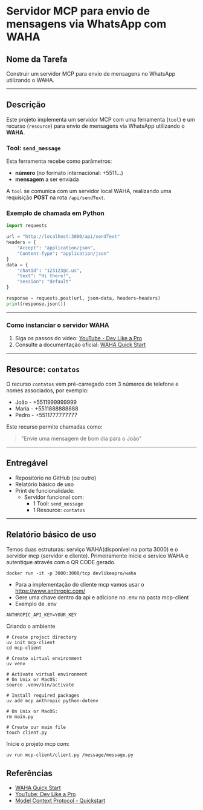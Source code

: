 # Servidor MCP para envio de mensagens via WhatsApp com WAHA

## Nome da Tarefa

Construir um servidor MCP para envio de mensagens no WhatsApp utilizando o WAHA.

---

## Descrição

Este projeto implementa um servidor MCP com uma ferramenta (`tool`) e um recurso (`resource`) para envio de mensagens via WhatsApp utilizando o **WAHA**.

### Tool: `send_message`

Esta ferramenta recebe como parâmetros:

- **número** (no formato internacional: +5511...)
- **mensagem** a ser enviada

A `tool` se comunica com um servidor local WAHA, realizando uma requisição **POST** na rota `/api/sendText`.

### Exemplo de chamada em Python

```python
import requests

url = "http://localhost:3000/api/sendText"
headers = {
    "Accept": "application/json",
    "Content-Type": "application/json"
}
data = {
    "chatId": "123123@c.us",
    "text": "Hi there!",
    "session": "default"
}

response = requests.post(url, json=data, headers=headers)
print(response.json())
```

---

### Como instanciar o servidor WAHA

1. Siga os passos do vídeo: [YouTube - Dev Like a Pro](https://www.youtube.com/watch?v=RFerMyAUPRg)
2. Consulte a documentação oficial: [WAHA Quick Start](https://waha.devlike.pro/docs/overview/quick-start/)

---

## Resource: `contatos`

O recurso `contatos` vem pré-carregado com 3 números de telefone e nomes associados, por exemplo:

- João - +5511999999999
- Maria - +5511888888888
- Pedro - +5511777777777

Este recurso permite chamadas como:

> "Envie uma mensagem de bom dia para o João"

---

## Entregável

- Repositório no GitHub (ou outro)
- Relatório básico de uso
- Print de funcionalidade:
  - Servidor funcional com:
    - 1 Tool: `send_message`
    - 1 Resource: `contatos`

---

## Relatório básico de uso
Temos duas estruturas: serviço WAHA(disponível na porta 3000) e o servidor mcp (servidor e cliente).
Primeiramente inicie o servico WAHA e autentique através com o QR CODE gerado.
```
docker run -it -p 3000:3000/tcp devlikeapro/waha
```
- Para a implementação do cliente mcp vamos usar o https://www.anthropic.com/
- Gere uma chave dentro da api e adicione no .env na pasta mcp-client
- Exemplo de .env
```
ANTHROPIC_API_KEY=YOUR_KEY
```
Criando o ambiente
```
# Create project directory
uv init mcp-client
cd mcp-client

# Create virtual environment
uv venv

# Activate virtual environment
# On Unix or MacOS:
source .venv/bin/activate

# Install required packages
uv add mcp anthropic python-dotenv

# On Unix or MacOS:
rm main.py

# Create our main file
touch client.py
```
Inicie o projeto mcp com: 
```
uv run mcp-client/client.py /message/message.py
```
## Referências

- [WAHA Quick Start](https://waha.devlike.pro/docs/overview/quick-start/)
- [YouTube: Dev Like a Pro](https://www.youtube.com/watch?v=RFerMyAUPRg&ab_channel=devlikeapro)
- [Model Context Protocol - Quickstart](https://modelcontextprotocol.io/quickstart/server)

